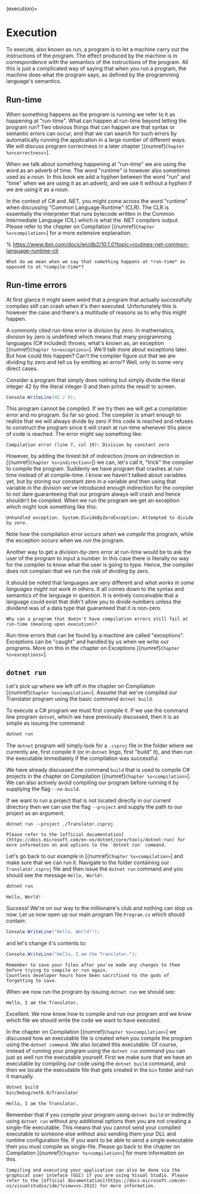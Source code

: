 (execution)=
# Execution

To execute, also known as run, a program is to let a machine carry out the instructions of the program.
The effect produced by the machine is in correspondence with the semantics of the instructions of the program.
All this is just a complicated way of saying that when you run a program, the machine does what the program says, as defined by the programming language's semantics.



## Run-time

When something happens as the program is running we refer to it as happening at "run-time".
What can happen at run-time beyond letting the program run?
Two obvious things that can happen are that syntax or semantic errors can occur, and that we can search for such errors by automatically running the application in a large number of different ways.
We will discuss program correctness in a later chapter [{numref}`Chapter %s<correctness>`].

When we talk about something happening at "run-time" we are using the word as an adverb of time.
The word "runtime" is however also sometimes used as a noun.
In this book we add a hyphen between the word "run" and "time" when we are using it as an adverb, and we use it without a hyphen if we are using it as a noun.

In the context of C# and .NET, you might come across the word "runtime" when discussing "Common Language Runtime" (CLR).
The CLR is essentially the interpreter that runs bytecode written in the Common Intermediate Language (CIL) which is what the .NET compilers output.
Please refer to the chapter on Compilation [{numref}`Chapter %s<compilation>`] for a more extensive explanation.

% https://www.ibm.com/docs/en/db2/10.1.0?topic=routines-net-common-language-runtime-clr

```{exercise}
What do we mean when we say that something happens at *run-time* as opposed to at *compile-time*?
```



## Run-time errors

At first glance it might seem weird that a program that actually successfully compiles *still* can crash when it's then executed.
Unfortunately this is however the case and there's a multitude of reasons as to why this might happen.

A commonly cited run-time error is division by zero.
In mathematics, division by zero is undefined which means that many programming languages (C# included) throws, what's known as, an exception [{numref}`Chapter %s<exceptions>`].
We'll talk more about exceptions later.
But how could this happen?
Can't the compiler figure out that we are dividing by zero and tell us by emitting an error?
Well, only in some very direct cases.

Consider a program that simply does nothing but simply divide the literal integer $42$ by the literal integer $0$ and then prints the result to screen.

```csharp
Console.WriteLine(42 / 0);
```

This program cannot be compiled.
If we try then we will get a compilation error and no program.
So far so good.
The compiler is smart enough to realize that we will always divide by zero if this code is reached and refuses to construct the program since it will crash at run-time whenever this piece of code is reached.
The error might say something like:

```output
Compilation error (line 7, col 19): Division by constant zero
```

However, by adding the tiniest bit of indirection (more on indirection in [{numref}`Chapter %s<indirection>`]) we can, let's call it, "trick" the compiler to compile the program.
Suddenly we have program that crashes at run-time instead of at compile-time.
I know we haven't talked about variables yet, but by storing our constant zero in a variable and then using that variable in the division we've introduced enough indirection for the compiler to not dare guaranteeing that our program always will crash and hence shouldn't be compiled.
When we run the program we get an exception which might look something like this:

```output
Unhandled exception. System.DivideByZeroException: Attempted to divide by zero.
```

Note how the compilation error occurs when we *compile* the program, while the exception occurs when we *run* the program.

Another way to get a division-by-zero error at run-time would be to ask the user of the program to input a number.
In this case there is literally no way for the compiler to know what the user is going to type.
Hence, the compiler does not complain that we run the risk of dividing by zero.

It should be noted that languages are very different and *what works in some languages might not work in others*.
It all comes down to the syntax and semantics of the language in question.
It is entirely conceivable that a language could exist that didn't allow you to divide numbers unless the dividend was of a data type that guaranteed that it is non-zero.

```{exercise}
Why can a program that doesn't have compilation errors still fail at run-time (meaning upon execution)?
```

Run-time errors that can be found by a machine are called "exceptions".
Exceptions can be "caught" and handled by us when we write our programs.
More on this in the chapter on Exceptions [{numref}`Chapter %s<exceptions>`].



## `dotnet run`

Let's pick up where we left off in the chapter on Compilation [{numref}`Chapter %s<compilation>`].
Assume that we've compiled our Translator program using the basic command `dotnet build`.

To execute a C# program we must first compile it.
If we use the command line program `dotnet`, which we have previously discussed, then it is as simple as issuing the command:

```bash
dotnet run
```

The `dotnet` program will simply look for a `.csproj` file in the folder where we currently are, first compile it (or in `dotnet` lingo, first "build" it), and then run the executable immediately if the compilation was successful.

We have already discussed the command `build` that is used to compile C# projects in the chapter on Compilation [{numref}`Chapter %s<compilation>`].
We can also actively avoid compiling our program before running it by supplying the flag `--no-build`.

If we want to run a project that is not located directly in our current directory then we can use the flag `--project` and supply the path to our project as an argument.

```
dotnet run --project ./Translator.csproj
```

```{seealso}
Please refer to the [official documentation](https://docs.microsoft.com/en-us/dotnet/core/tools/dotnet-run) for more information on and options to the `dotnet run` command.
```

Let's go back to our example in [{numref}`Chapter %s<compilation>`] and make sure that we can run it.
Navigate to the folder containing our `Translator.csproj` file and then issue the `dotnet run` command and you should see the message `Hello, World!`.

```bash
dotnet run
```

```output
Hello, World!
```

Success!
We're on our way to the millionaire's club and nothing can stop us now.
Let us now open up our main program file `Program.cs` which should contain:

```csharp
Console.WriteLine("Hello, World!");
```

and let's change it's contents to:

```csharp
Console.WriteLine("Hello, I am the Translator.");
```

```{warning}
Remember to save your files after you've made any changes to them before trying to compile or run again.
Countless developer hours have been sacrificed to the gods of forgetting to save.
```

When we now run the program by issuing `dotnet run` we should see:

```output
Hello, I am the Translator.
```

Excellent.
We now know how to compile and run our program and we know which file we should write the code we want to have executed.

In the chapter on Compilation [{numref}`Chapter %s<compilation>`] we discussed how an executable file is created when you compile the program using the `dotnet command`.
We also located this executable.
Of course, instead of running your program using the `dotnet run` command you can just as well run the executable yourself.
First we make sure that we have an executable by compiling our code using the `dotnet build` command, and then we locate the executable file that gets created in the `bin` folder and run it manually.

```bash
dotnet build
bin/Debug/net6.0/Translator
```

```output
Hello, I am the Translator.
```

Remember that if you compile your program using `dotnet build` or indirectly using `dotnet run` without any additional options then you are not creating a single-file executable.
This means that you cannot send your compiled executable to someone else without also sending them your DLL and runtime configuration file.
If you want to be able to send a single executable then you must compile as single-file.
Please go back to the chapter on Compilation [{numref}`Chapter %s<compilation>`] for more information on this.

```{seealso}
Compiling and executing your application can also be done via the graphical user inteface (GUI) if you are using Visual Studio. Please refer to the [official documentation](https://docs.microsoft.com/en-us/visualstudio/ide/?view=vs-2022) for more information.
```

